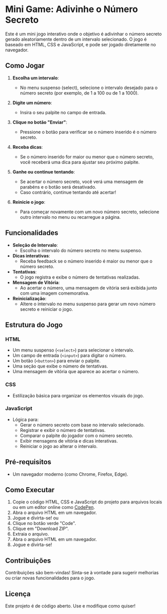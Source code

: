 # Mini Game: Adivinhe o Número Secreto

Este é um mini jogo interativo onde o objetivo é adivinhar o número secreto gerado aleatoriamente dentro de um intervalo selecionado. O jogo é baseado em HTML, CSS e JavaScript, e pode ser jogado diretamente no navegador.

## Como Jogar

1. **Escolha um intervalo**:
   - No menu suspenso (select), selecione o intervalo desejado para o número secreto (por exemplo, de 1 a 100 ou de 1 a 1000).

2. **Digite um número**:
   - Insira o seu palpite no campo de entrada.

3. **Clique no botão "Enviar"**:
   - Pressione o botão para verificar se o número inserido é o número secreto.

4. **Receba dicas**:
   - Se o número inserido for maior ou menor que o número secreto, você receberá uma dica para ajustar seu próximo palpite.

5. **Ganhe ou continue tentando**:
   - Se acertar o número secreto, você verá uma mensagem de parabéns e o botão será desativado.
   - Caso contrário, continue tentando até acertar!

6. **Reinicie o jogo**:
   - Para começar novamente com um novo número secreto, selecione outro intervalo no menu ou recarregue a página.

## Funcionalidades

- **Seleção de Intervalo**:
  - Escolha o intervalo do número secreto no menu suspenso.
- **Dicas interativas**:
  - Receba feedback se o número inserido é maior ou menor que o número secreto.
- **Tentativas**:
  - O jogo registra e exibe o número de tentativas realizadas.
- **Mensagem de Vitória**:
  - Ao acertar o número, uma mensagem de vitória será exibida junto com uma imagem comemorativa.
- **Reinicialização**:
  - Altere o intervalo no menu suspenso para gerar um novo número secreto e reiniciar o jogo.

## Estrutura do Jogo

### HTML
- Um menu suspenso (`<select>`) para selecionar o intervalo.
- Um campo de entrada (`<input>`) para digitar o número.
- Um botão (`<button>`) para enviar o palpite.
- Uma seção que exibe o número de tentativas.
- Uma mensagem de vitória que aparece ao acertar o número.

### CSS
- Estilização básica para organizar os elementos visuais do jogo.

### JavaScript
- Lógica para:
  - Gerar o número secreto com base no intervalo selecionado.
  - Registrar e exibir o número de tentativas.
  - Comparar o palpite do jogador com o número secreto.
  - Exibir mensagens de vitória e dicas interativas.
  - Reiniciar o jogo ao alterar o intervalo.

## Pré-requisitos
- Um navegador moderno (como Chrome, Firefox, Edge).

## Como Executar
1. Copie o código HTML, CSS e JavaScript do projeto para arquivos locais ou em um editor online como [CodePen](https://codepen.io/).
2. Abra o arquivo HTML em um navegador.
3. Jogue e divirta-se!
   ou
1. Clique no botão verde "Code".
2. Clique em "Download ZIP".
3. Extraia o arquivo.
4. Abra o arquivo HTML em um navegador.
5. Jogue e divirta-se!

## Contribuições
Contribuições são bem-vindas! Sinta-se à vontade para sugerir melhorias ou criar novas funcionalidades para o jogo.

## Licença
Este projeto é de código aberto. Use e modifique como quiser!
